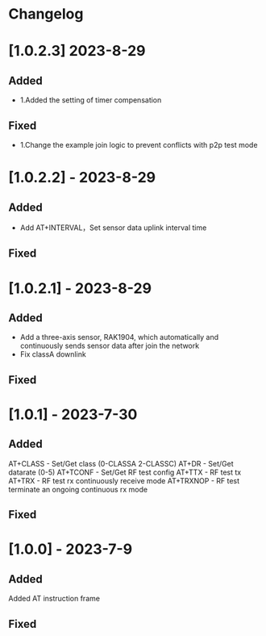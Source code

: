 # Changelog  

# [1.0.2.3] 2023-8-29  
## Added   
- 1.Added the setting of timer compensation
## Fixed  
- 1.Change the example join logic to prevent conflicts with p2p test mode

# [1.0.2.2] - 2023-8-29  
## Added   
- Add AT+INTERVAL，Set sensor data uplink interval time
## Fixed  

# [1.0.2.1] - 2023-8-29  
## Added   
- Add a three-axis sensor, RAK1904, which automatically and continuously sends sensor data after join the network
- Fix classA downlink
## Fixed  

# [1.0.1] - 2023-7-30  
## Added   
AT+CLASS - Set/Get class (0-CLASSA 2-CLASSC)
AT+DR - Set/Get datarate (0-5)
AT+TCONF - Set/Get RF test config
AT+TTX - RF test tx 
AT+TRX - RF test rx continuously receive mode
AT+TRXNOP - RF test terminate an ongoing continuous rx mode 
## Fixed  

# [1.0.0] - 2023-7-9  
## Added   
Added AT instruction frame
## Fixed  

